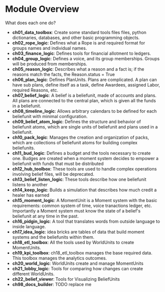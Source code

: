# Module Overview

What does each one do?


- **ch01_data_toolbox**: Create some standard tools files files, python dictionaries, databases, and other basic programming objects.
- **ch02_rope_logic**: Defines what a Rope is and required format for groups names and individual names.
- **ch03_finance_logic**: Defines tools for financial allotment to ledgers.
- **ch04_group_logic**: Defines a voice, and its group memberships. Groups will be produced from memberships.
- **ch05_reason_logic**: Describes what a reason and a fact is; if the reasons match the facts, the Reason.status = True
- **ch06_plan_logic**: Defines PlanUnits. Plans are complicated. A plan can have sub plans, define itself as a task, define Awardees, assigned Labor, required Reasons, etc.
- **ch07_belief_logic**: A belief is a beliefunit, made of accounts and plans. All plans are connected to the central plan, which is given all the funds in a beliefunit.
- **ch08_timeline_logic**: Allows arbitrary calendars to be defined for each beliefunit with minimal configuration.
- **ch09_belief_atom_logic**: Defines the structure and behavior of beliefunit atoms, which are single units of beliefunit and plans used in a beliefunit.
- **ch10_pack_logic**: Manages the creation and organization of packs, which are collections of beliefunit atoms for building complex beliefunits.
- **ch11_bud_logic**: Defines a budget and the tools necessary to create one. Budges are created when a moment system decides to empower a beliefunit with funds that must be distributed
- **ch12_hub_toolbox**: These tools are used to handle complex operations involving belief files, will be deprecated.
- **ch13_belief_listen_logic**: These tools describe how one beliefunit listens to another
- **ch14_keep_logic**: Builds a simulation that describes how much credit a healer has earned 
- **ch15_moment_logic**: A MomentUnit is a Moment system with the basic requirements: common system of time, voice tranactions ledger, etc. Importantly a Moment system must know the state of a belief's beliefunit at any time in the past.
- **ch16_pidgin_logic**: A tool that translates words from outside language to inside language.
- **ch17_idea_logic**: idea bricks are tables of data that build moment systems and the beliefunits within them.
- **ch18_etl_toolbox**: All the tools used by WorldUnits to create MomentUnits.
- **ch19_kpi_toolbox**: ch18_etl_toolbox manages the base required data. This toolbox manages the analytics outcomes.
- **ch20_world_logic**: WorldUnits create and manage MomentUnits
- **ch21_lobby_logic**: Tools for comparing how changes can create different WorldUnits.
- **ch22_belief_viewer**: Tools for Visualizing BeliefUnits
- **ch98_docs_builder**: TODO replace me